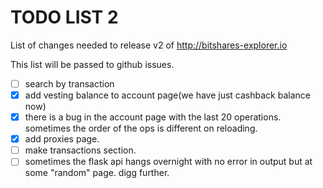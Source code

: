 # TODO LIST 2

List of changes needed to release v2 of http://bitshares-explorer.io

This list will be passed to github issues.

- [ ] search by transaction
- [x] add vesting balance to account page(we have just cashback balance now)
- [x] there is a bug in the account page with the last 20 operations. sometimes the order of the ops is different on reloading.
- [x] add proxies page.
- [ ] make transactions section.
- [ ] sometimes the flask api hangs overnight with no error in output but at some "random" page. digg further. 
